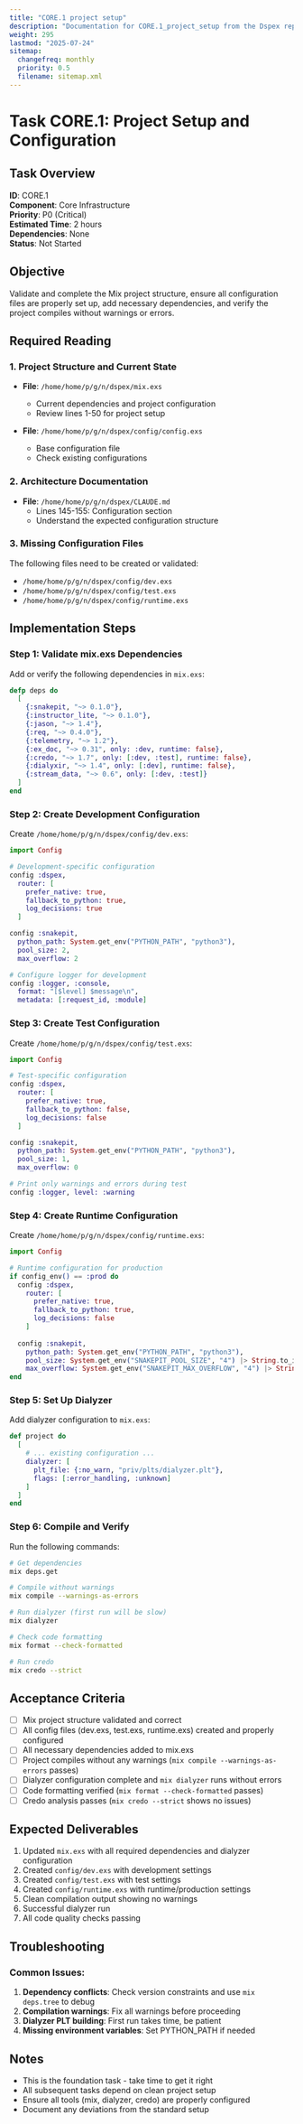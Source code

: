 ```yaml
---
title: "CORE.1 project setup"
description: "Documentation for CORE.1_project_setup from the Dspex repository."
weight: 295
lastmod: "2025-07-24"
sitemap:
  changefreq: monthly
  priority: 0.5
  filename: sitemap.xml
---
```


# Task CORE.1: Project Setup and Configuration

## Task Overview
**ID**: CORE.1  
**Component**: Core Infrastructure  
**Priority**: P0 (Critical)  
**Estimated Time**: 2 hours  
**Dependencies**: None  
**Status**: Not Started

## Objective
Validate and complete the Mix project structure, ensure all configuration files are properly set up, add necessary dependencies, and verify the project compiles without warnings or errors.

## Required Reading

### 1. Project Structure and Current State
- **File**: `/home/home/p/g/n/dspex/mix.exs`
  - Current dependencies and project configuration
  - Review lines 1-50 for project setup
  
- **File**: `/home/home/p/g/n/dspex/config/config.exs`
  - Base configuration file
  - Check existing configurations

### 2. Architecture Documentation
- **File**: `/home/home/p/g/n/dspex/CLAUDE.md`
  - Lines 145-155: Configuration section
  - Understand the expected configuration structure

### 3. Missing Configuration Files
The following files need to be created or validated:
- `/home/home/p/g/n/dspex/config/dev.exs`
- `/home/home/p/g/n/dspex/config/test.exs`
- `/home/home/p/g/n/dspex/config/runtime.exs`

## Implementation Steps

### Step 1: Validate mix.exs Dependencies
Add or verify the following dependencies in `mix.exs`:

```elixir
defp deps do
  [
    {:snakepit, "~> 0.1.0"},
    {:instructor_lite, "~> 0.1.0"},
    {:jason, "~> 1.4"},
    {:req, "~> 0.4.0"},
    {:telemetry, "~> 1.2"},
    {:ex_doc, "~> 0.31", only: :dev, runtime: false},
    {:credo, "~> 1.7", only: [:dev, :test], runtime: false},
    {:dialyxir, "~> 1.4", only: [:dev], runtime: false},
    {:stream_data, "~> 0.6", only: [:dev, :test]}
  ]
end
```

### Step 2: Create Development Configuration
Create `/home/home/p/g/n/dspex/config/dev.exs`:

```elixir
import Config

# Development-specific configuration
config :dspex,
  router: [
    prefer_native: true,
    fallback_to_python: true,
    log_decisions: true
  ]

config :snakepit,
  python_path: System.get_env("PYTHON_PATH", "python3"),
  pool_size: 2,
  max_overflow: 2

# Configure logger for development
config :logger, :console,
  format: "[$level] $message\n",
  metadata: [:request_id, :module]
```

### Step 3: Create Test Configuration
Create `/home/home/p/g/n/dspex/config/test.exs`:

```elixir
import Config

# Test-specific configuration
config :dspex,
  router: [
    prefer_native: true,
    fallback_to_python: false,
    log_decisions: false
  ]

config :snakepit,
  python_path: System.get_env("PYTHON_PATH", "python3"),
  pool_size: 1,
  max_overflow: 0

# Print only warnings and errors during test
config :logger, level: :warning
```

### Step 4: Create Runtime Configuration
Create `/home/home/p/g/n/dspex/config/runtime.exs`:

```elixir
import Config

# Runtime configuration for production
if config_env() == :prod do
  config :dspex,
    router: [
      prefer_native: true,
      fallback_to_python: true,
      log_decisions: false
    ]
  
  config :snakepit,
    python_path: System.get_env("PYTHON_PATH", "python3"),
    pool_size: System.get_env("SNAKEPIT_POOL_SIZE", "4") |> String.to_integer(),
    max_overflow: System.get_env("SNAKEPIT_MAX_OVERFLOW", "4") |> String.to_integer()
end
```

### Step 5: Set Up Dialyzer
Add dialyzer configuration to `mix.exs`:

```elixir
def project do
  [
    # ... existing configuration ...
    dialyzer: [
      plt_file: {:no_warn, "priv/plts/dialyzer.plt"},
      flags: [:error_handling, :unknown]
    ]
  ]
end
```

### Step 6: Compile and Verify
Run the following commands:

```bash
# Get dependencies
mix deps.get

# Compile without warnings
mix compile --warnings-as-errors

# Run dialyzer (first run will be slow)
mix dialyzer

# Check code formatting
mix format --check-formatted

# Run credo
mix credo --strict
```

## Acceptance Criteria

- [ ] Mix project structure validated and correct
- [ ] All config files (dev.exs, test.exs, runtime.exs) created and properly configured
- [ ] All necessary dependencies added to mix.exs
- [ ] Project compiles without any warnings (`mix compile --warnings-as-errors` passes)
- [ ] Dialyzer configuration complete and `mix dialyzer` runs without errors
- [ ] Code formatting verified (`mix format --check-formatted` passes)
- [ ] Credo analysis passes (`mix credo --strict` shows no issues)

## Expected Deliverables

1. Updated `mix.exs` with all required dependencies and dialyzer configuration
2. Created `config/dev.exs` with development settings
3. Created `config/test.exs` with test settings
4. Created `config/runtime.exs` with runtime/production settings
5. Clean compilation output showing no warnings
6. Successful dialyzer run
7. All code quality checks passing

## Troubleshooting

### Common Issues:
1. **Dependency conflicts**: Check version constraints and use `mix deps.tree` to debug
2. **Compilation warnings**: Fix all warnings before proceeding
3. **Dialyzer PLT building**: First run takes time, be patient
4. **Missing environment variables**: Set PYTHON_PATH if needed

## Notes
- This is the foundation task - take time to get it right
- All subsequent tasks depend on clean project setup
- Ensure all tools (mix, dialyzer, credo) are properly configured
- Document any deviations from the standard setup